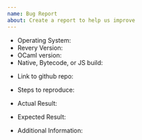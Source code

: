 ```yaml
---
name: Bug Report
about: Create a report to help us improve
---
```


<!-- Please search existing issues to avoid creating duplicates. -->

<!-- Also please test using the latest master build to make sure your issue has not already been fixed -->

- Operating System:
- Revery Version:
- OCaml version:
- Native, Bytecode, or JS build:

<!-- 
    Please try to narrow down the code to a minimal repro.
    This will speed up investigation time. In addition, including
    a  link to the github repo, if available, will help!
-->

- Link to github repo:

- Steps to reproduce:

- Actual Result:
- Expected Result:

- Additional Information:
